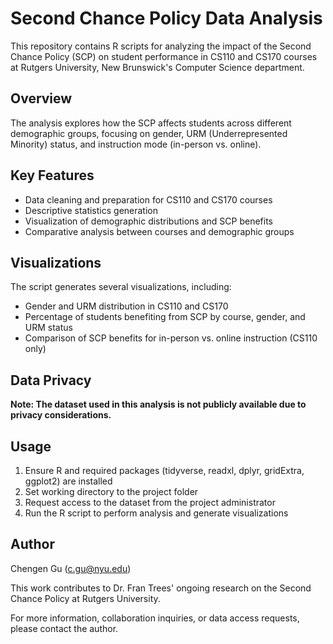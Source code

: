 # Second Chance Policy Data Analysis

This repository contains R scripts for analyzing the impact of the Second Chance Policy (SCP) on student performance in CS110 and CS170 courses at Rutgers University, New Brunswick's Computer Science department.

## Overview

The analysis explores how the SCP affects students across different demographic groups, focusing on gender, URM (Underrepresented Minority) status, and instruction mode (in-person vs. online).

## Key Features

- Data cleaning and preparation for CS110 and CS170 courses
- Descriptive statistics generation
- Visualization of demographic distributions and SCP benefits
- Comparative analysis between courses and demographic groups

## Visualizations

The script generates several visualizations, including:
- Gender and URM distribution in CS110 and CS170
- Percentage of students benefiting from SCP by course, gender, and URM status
- Comparison of SCP benefits for in-person vs. online instruction (CS110 only)

## Data Privacy

**Note: The dataset used in this analysis is not publicly available due to privacy considerations.**

## Usage

1. Ensure R and required packages (tidyverse, readxl, dplyr, gridExtra, ggplot2) are installed
2. Set working directory to the project folder
3. Request access to the dataset from the project administrator
4. Run the R script to perform analysis and generate visualizations

## Author

Chengen Gu (c.gu@nyu.edu)

This work contributes to Dr. Fran Trees' ongoing research on the Second Chance Policy at Rutgers University.

For more information, collaboration inquiries, or data access requests, please contact the author.
